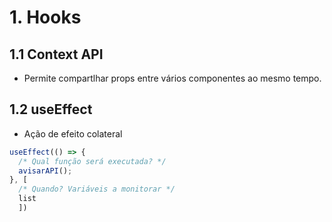 # 1. Hooks

## 1.1 Context API
- Permite compartlhar props entre vários componentes ao mesmo tempo.


## 1.2 useEffect
- Ação de efeito colateral
```js
useEffect(() => {
  /* Qual função será executada? */
  avisarAPI();
}, [
  /* Quando? Variáveis a monitorar */
  list
  ])